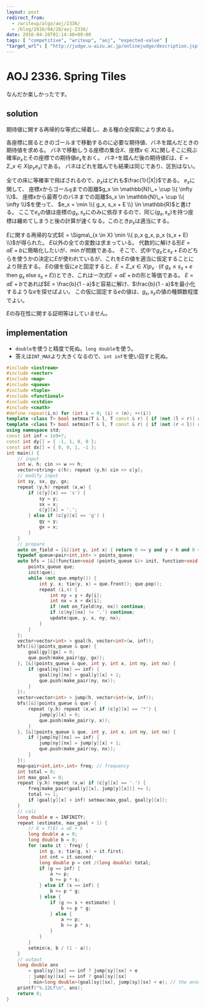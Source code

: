 ```yaml
---
layout: post
redirect_from:
  - /writeup/algo/aoj/2336/
  - /blog/2016/04/28/aoj-2336/
date: 2016-04-28T01:14:40+09:00
tags: [ "competitive", "writeup", "aoj", "expected-value" ]
"target_url": [ "http://judge.u-aizu.ac.jp/onlinejudge/description.jsp?id=2336" ]
---
```


# AOJ 2336. Spring Tiles

なんだか楽しかったです。

## solution

期待値に関する再帰的な等式に帰着し、ある種の全探索により求める。

各座標に居るときのゴールまで移動するのに必要な期待値、バネを踏んだときの期待値を求める。
バネで移動しうる座標の集合$X$、座標$x \in X$に関しそこに飛ぶ確率$p_x$とその座標での期待値$e_x$をおく。
バネ`*`を踏んだ後の期待値$E$は、$E = \Sigma\_{x \in X} (p_x e_x)$である。
バネはどれを踏んでも結果は同じであり、区別はない。

全ての床に等確率で飛ばされるので、$p_x$はどれも$\frac{1}{|X|}$である。
$e_x$に関して、
座標$x$からゴール`g`までの距離$g_x \in \mathbb{N}\_+ \cup \\{ \infty \\}$、
座標$x$から最寄りのバネまでの距離$s_x \in \mathbb{N}\_+ \cup \\{ \infty \\}$を使って、
$e_x = \min \\{ g_x, s_x + E \\} \in \mathbb{R}$と書ける。
ここで$e_x$の値は座標の$g_x, s_x$にのみに依存するので、同じ$(g_x, s_x)$を持つ座標は纏めてしまうと後の計算が速くなる。このとき$p_x$は適当にする。

$E$に関する再帰的な式$E = \Sigma\_{x \in X} \min \\{ p_x g_x, p_x (s_x + E) \\}$が得られた。
$E$以外の全ての変数は求まっている。
代数的に解ける形$E = a E + b$に簡略化したいが、$\min$が問題である。
そこで、式中で$g_x$と$s_x + E$のどちらを使うかの決定に$E$が使われているが、これを$E$の値を適当に仮定することにより除去する。
$E$の値を仮に$e$と固定すると、$E = \Sigma\_{x \in X} ( p_x \cdot ( \text{if}\; g_x \le s_x + e \;\text{then}\; g_x \;\text{else}\; s_x + E ) )$とでき、これは一次式$E = a E + b$の形と等価である。
$E = a E + b$であれば$E = \frac{b}{1 - a}$と容易に解け、$\frac{b}{1 - a}$を最小化するような$e$を探せばよい。
この仮に固定する$e$の値は、$g_x, s_x$の値の種類数程度でよい。

$E$の存在性に関する証明等はしていません。

## implementation

-   `double`を使うと精度で死ぬ。`long double`を使う。
-   答えは`INT_MAX`より大きくなるので、`int inf`を使い回すと死ぬ。

``` c++
#include <iostream>
#include <vector>
#include <map>
#include <queue>
#include <tuple>
#include <functional>
#include <cstdio>
#include <cmath>
#define repeat(i,n) for (int i = 0; (i) < (n); ++(i))
template <class T> bool setmax(T & l, T const & r) { if (not (l < r)) return false; l = r; return true; }
template <class T> bool setmin(T & l, T const & r) { if (not (r < l)) return false; l = r; return true; }
using namespace std;
const int inf = 1e9+7;
const int dy[] = { -1, 1, 0, 0 };
const int dx[] = { 0, 0, 1, -1 };
int main() {
    // input
    int w, h; cin >> w >> h;
    vector<string> c(h); repeat (y,h) cin >> c[y];
    // modify input
    int sy, sx, gy, gx;
    repeat (y,h) repeat (x,w) {
        if (c[y][x] == 's') {
            sy = y;
            sx = x;
            c[y][x] = '.';
        } else if (c[y][x] == 'g') {
            gy = y;
            gx = x;
        }
    }
    // prepare
    auto on_field = [&](int y, int x) { return 0 <= y and y < h and 0 <= x and x < w; };
    typedef queue<pair<int,int> > points_queue;
    auto bfs = [&](function<void (points_queue &)> init, function<void (points_queue &, int, int, int, int)> update) {
        points_queue que;
        init(que);
        while (not que.empty()) {
            int y, x; tie(y, x) = que.front(); que.pop();
            repeat (i,4) {
                int ny = y + dy[i];
                int nx = x + dx[i];
                if (not on_field(ny, nx)) continue;
                if (c[ny][nx] != '.') continue;
                update(que, y, x, ny, nx);
            }
        }
    };
    vector<vector<int> > goal(h, vector<int>(w, inf));
    bfs([&](points_queue & que) {
        goal[gy][gx] = 0;
        que.push(make_pair(gy, gx));
    }, [&](points_queue & que, int y, int x, int ny, int nx) {
        if (goal[ny][nx] == inf) {
            goal[ny][nx] = goal[y][x] + 1;
            que.push(make_pair(ny, nx));
        }
    });
    vector<vector<int> > jump(h, vector<int>(w, inf));
    bfs([&](points_queue & que) {
        repeat (y,h) repeat (x,w) if (c[y][x] == '*') {
            jump[y][x] = 0;
            que.push(make_pair(y, x));
        }
    }, [&](points_queue & que, int y, int x, int ny, int nx) {
        if (jump[ny][nx] == inf) {
            jump[ny][nx] = jump[y][x] + 1;
            que.push(make_pair(ny, nx));
        }
    });
    map<pair<int,int>,int> freq; // frequency
    int total = 0;
    int max_goal = 0;
    repeat (y,h) repeat (x,w) if (c[y][x] == '.') {
        freq[make_pair(goal[y][x], jump[y][x])] += 1;
        total += 1;
        if (goal[y][x] < inf) setmax(max_goal, goal[y][x]);
    }
    // calc
    long double e = INFINITY;
    repeat (estimate, max_goal + 1) {
        // E = f(E) = aE + b
        long double a = 0;
        long double b = 0;
        for (auto it : freq) {
            int g, s; tie(g, s) = it.first;
            int cnt = it.second;
            long double p = cnt /(long double) total;
            if (g == inf) {
                a += p;
                b += p * s;
            } else if (s == inf) {
                b += p * g;
            } else {
                if (g <= s + estimate) {
                    b += p * g;
                } else {
                    a += p;
                    b += p * s;
                }
            }
        }
        setmin(e, b / (1 - a));
    }
    // output
    long double ans
        = goal[sy][sx] == inf ? jump[sy][sx] + e
        : jump[sy][sx] == inf ? goal[sy][sx]
        : min<long double>(goal[sy][sx], jump[sy][sx] + e); // the answer can become grater than `int inf`, so conditional op. is required.
    printf("%.12Lf\n", ans);
    return 0;
}
```
